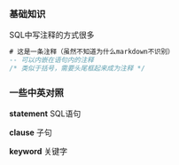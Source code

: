 ### 基础知识
SQL中写注释的方式很多
```SQL
# 这是一条注释（虽然不知道为什么markdown不识别）
-- 可以内嵌在语句内的注释
/* 类似于括号，需要头尾框起来成为注释 */
```


### 一些中英对照
**statement** SQL语句

**clause** 子句

**keyword** 关键字